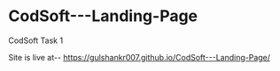 # CodSoft---Landing-Page
CodSoft Task 1

Site is live at--  https://gulshankr007.github.io/CodSoft---Landing-Page/
